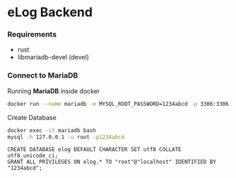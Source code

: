 # eLog Backend


### Requirements
- rust
- libmariadb-devel (devel)

### Connect to MariaDB

Running **MariaDB** inside docker

```bash
docker run --name mariadb -e MYSQL_ROOT_PASSWORD=1234abcd -p 3306:3306 -d mariadb:10.5-focal
```

Create Database

```bash
docker exec -it mariadb bash
mysql -h 127.0.0.1 -u root -p1234abcd
```

```mysql
CREATE DATABASE elog DEFAULT CHARACTER SET utf8 COLLATE utf8_unicode_ci;
GRANT ALL PRIVILEGES ON elog.* TO "root"@"localhost" IDENTIFIED BY "1234abcd";
```
